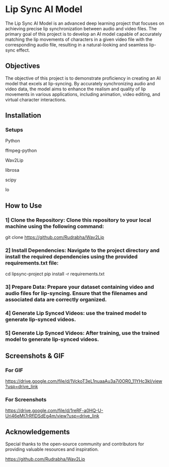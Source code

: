 
# Lip Sync AI Model

The Lip Sync AI Model is an advanced deep learning project that focuses on achieving precise lip synchronization between audio and video files. The primary goal of this project is to develop an AI model capable of accurately matching the lip movements of characters in a given video file with the corresponding audio file, resulting in a natural-looking and seamless lip-sync effect.


## Objectives

The objective of this project is to demonstrate proficiency in creating an AI model that excels at lip-syncing. By accurately synchronizing audio and video data, the model aims to enhance the realism and quality of lip movements in various applications, including animation, video editing, and virtual character interactions.
## Installation
### Setups
Python 

ffmpeg-python

Wav2Lip

librosa

scipy

Io
## How to Use

### 1] Clone the Repository: Clone this repository to your local machine using the following command:

git clone https://github.com/Rudrabha/Wav2Lip

### 2] Install Dependencies: Navigate to the project directory and install the required dependencies using the provided requirements.txt file:

cd lipsync-project
pip install -r requirements.txt

### 3] Prepare Data: Prepare your dataset containing video and audio files for lip-syncing. Ensure that the filenames and associated data are correctly organized.

### 4] Generate Lip Synced Videos: use the trained model to generate lip-synced videos.

### 5] Generate Lip Synced Videos: After training, use the trained model to generate lip-synced videos.
## Screenshots & GIF

### For GIF
https://drive.google.com/file/d/1VckoT3eL1nuaaAu3a7i0OR0_11YHc3kI/view?usp=drive_link

### For Screenshots
https://drive.google.com/file/d/1reRF-a0HQ-U-Uri46eMt7rRflDSdEg4m/view?usp=drive_link
## Acknowledgements

Special thanks to the open-source community and contributors for providing valuable resources and inspiration.

https://github.com/Rudrabha/Wav2Lip



